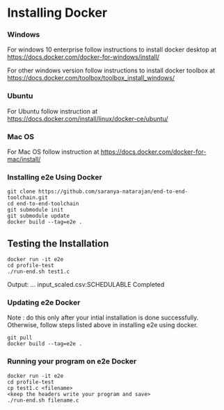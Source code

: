# Installing Docker
### Windows
For windows 10 enterprise follow instructions to install docker desktop at
https://docs.docker.com/docker-for-windows/install/

For other windows version follow instructions to install docker toolbox at
https://docs.docker.com/toolbox/toolbox_install_windows/

### Ubuntu
For Ubuntu follow instruction at
https://docs.docker.com/install/linux/docker-ce/ubuntu/

### Mac OS
For Mac OS follow instruction at
https://docs.docker.com/docker-for-mac/install/

### Installing e2e Using Docker

    git clone https://github.com/saranya-natarajan/end-to-end-toolchain.git
    cd end-to-end-toolchain
    git submodule init
    git submodule update
    docker build --tag=e2e .

## Testing the Installation
    docker run -it e2e
    cd profile-test
    ./run-end.sh test1.c

Output:
...
input_scaled.csv:SCHEDULABLE
Completed


### Updating e2e Docker
Note : do this only after your intial installation is done successfully.
Otherwise, follow steps listed above in installing e2e using docker.

    git pull
    docker build --tag=e2e .


### Running your program on e2e Docker
    docker run -it e2e
    cd profile-test
    cp test1.c <filename>
    <keep the headers write your program and save>
    ./run-end.sh filename.c

